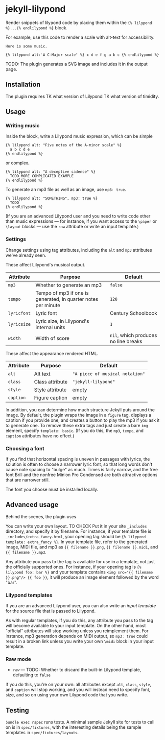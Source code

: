 # jekyll-lilypond


Render snippets of lilypond code by placing them within the `{% lilypond %}...{% endlilypond %}` block. 

For example, use this code to render a scale with alt-text for accessibility.

```
Here is some music.

{% lilypond alt:'A C-Major scale' %} c d e f g a b c {% endlilypond %}
```

TODO: The plugin generates a SVG image and includes it in the output page.

## Installation

The plugin requires TK what version of Lilypond TK what version of timidity. 

## Usage

### Writing music

Inside the block, write a Lilypond music expression, which can be simple 
```
{% lilypond alt: "Five notes of the A-minor scale" %}
  a b c d e 
{% endlilypond %}
```
or complex.
```
{% lilypond alt: "A deceptive cadence" %}
  TODO MORE COMPLICATED EXAMPLE
{% endlilypond %}
```

To generate an mp3 file as well as an image, use `mp3: true`.
```
{% lilypond alt: "SOMETHING", mp3: true %}
  TODO
{% endlilypond %}
```

(If you are an advanced Lilypond user and you need to write code other
than music expressions — for instance, if you want access to the `\paper`
or `\layout` blocks — use the `raw` attribute or write an input template.)


### Settings

Change settings using tag attributes, including the `alt` and `mp3` attributes we've already seen. 

These affect Lilypond's musical output. 

| Attribute | Purpose | Default |
|---|---|---|
|`mp3` | Whether to generate an mp3 | `false` |
|`tempo` | Tempo of mp3 if one is generated, in quarter notes per minute | `120` |
|`lyricfont` | Lyric font | Century Schoolbook |
|`lyricsize` | Lyric size, in Lilypond's internal units | `1` |
|`width` | Width of score | `nil`, which produces no line breaks |

These affect the appearance rendered HTML.

| Attribute | Purpose | Default |
|---|---|---|
|`alt` | Alt text | `"A piece of musical notation"` |
|`class` | Class attribute | `"jekyll-lilypond"` |
|`style` | Style attribute | empty |
|`caption` | Figure caption | empty |

In addition, you can determine how much structure Jekyll puts around the image. By default,
the plugin wraps the image in a `figure` tag, displays a caption if you provide one, and creates
a button to play the mp3 if you ask it to generate one. To remove these extra tags and just
create a bare `img` element, specify `template: basic`. (If you do this, the `mp3`, `tempo`, 
and `caption` attributes have no effect.)


### Choosing a font

If you find that horizontal spacing is uneven in passages with lyrics, the solution is often to choose a narrower lyric font, so that long words don't
cause note spacing to "bulge" as much. Times is fairly narrow, and the free font Brill and the nonfree Minion Pro Condensed are both attractive options 
that are narrower still.

The font you choose must be installed locally. 

## Advanced usage

Behind the scenes, the plugin uses 



You can write your own layout. TO CHECK Put it in your site `_includes` directory, and specify it by filename. For instance, if your template file
is `_includes/extra_fancy.html`, your opening tag should be `{% lilypond template: extra_fancy %}`. In your template file, refer to the generated image, 
MIDI file, and mp3 as `{{ filename }}.png`, `{{ filename }}.midi`, and `{{ filename }}.mp3`.

Any attribute you pass to the tag is available for use in a template, not just the officially supported ones. For instance, if your opening tag is
`{% lilypond foo: bar %}` and your template contains `<img src="{{ filename }}.png"/> {{ foo }}`, it will produce an image element followed by the word "bar".

### Lilypond templates

If you are an advanced Lilypond user, you can also write an *input template* for the source file that is passed to Lilypond. 

As with regular templates, if you do this, any attribute you pass to the tag will become available to your input template. On the other hand,
most "official" attributes will stop working unless you reimplement them. For instance, mp3 generation depends on MIDI output, so `mp3: true` 
could result in a broken link unless you write your own `\midi` block in your input template. 

### Raw mode



* `raw` — TODO: Whether to discard the built-in Lilypond template, defaulting to `false`

If you do this, you're on your own: all attributes except `alt`, `class`, `style`, and `caption` will stop working, and
you will instead need to specify font, size, and so on using your own Lilypond code that you write. 


## Testing

`bundle exec rspec` runs tests. A minimal sample Jekyll site for tests to call on is in `spec/fixtures`, 
with the interesting details being the sample templates in `spec/fixtures/layouts`.
